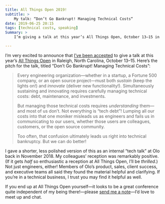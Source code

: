```yaml
---
title: All Things Open 2019!
subtitle: >
    My talk: “Don’t Go Bankrupt! Managing Technical Costs“
date: 2019-06-25 20:15
tags: [technical costs, speaking]
Summary: >
    I’m giving a talk at this year’s All Things Open, October 13–15 in Raleigh North Carolina, titled “Don’t Go Bankrupt! Managing Technical Costs”.

---
```


I’m very excited to announce that [I’ve been accepted][speaker] to give a talk at this year’s [All Things Open] in Raleigh, North Carolina, October 13–15. Here’s the pitch for the talk, titled “Don’t Go Bankrupt! Managing Technical Costs”:

> Every engineering organization—whether in a startup, a Fortune 500 company, or an open source project—must both *sustain* (keep the lights on!) and *innovate* (deliver new functionality!). Simultaneously sustaining and innovating requires carefully managing technical costs: debt, maintenance, and investments.
> 
> But managing those technical costs requires *understanding* them—and most of us don’t. Not everything is “tech debt”! Lumping all our costs into that one moniker misleads us as engineers and fails us in communicating to our users, whether those users are colleagues, customers, or the open source community.
> 
> Too often, that confusion ultimately leads us right into technical bankruptcy. But we can do better!

[speaker]: https://allthingsopen.org/speakers/chris-krycho/
[All Things Open]: https://allthingsopen.org

I gave a shorter, less polished version of this as an internal “tech talk” at Olo back in November 2018. My colleagues’ reception was remarkably positive. (If it gets *half* so enthusiastic a reception at All Things Open, I’ll be *thrilled*.) Not just engineers, either! Members of Olo’s product, sales, client success, and executive teams all said they found the material helpful and clarifying. If you’re in a technical business, I trust you may find it helpful as well.

If you end up at All Things Open yourself—it looks to be a great conference quite independent of my being there!—please [send me a note]—I’d love to meet up and chat.

[send me a note]: mailto:hello@chriskrycho.com "All Things Open 2019"